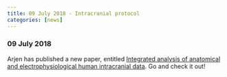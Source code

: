 ```yaml
---
title: 09 July 2018 - Intracranial protocol
categories: [news]
---
```


### 09 July 2018

Arjen has published a new paper, entitled [Integrated analysis of anatomical and electrophysiological human intracranial data](https://www.nature.com/articles/s41596-018-0009-6). Go and check it out!

